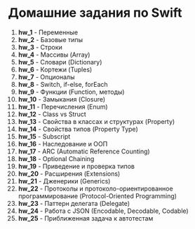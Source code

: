 # Домашние задания по Swift

1. **hw_1** - Переменные  
2. **hw_2** - Базовые типы  
3. **hw_3** - Строки  
4. **hw_4** - Массивы (Array)  
5. **hw_5** - Словари (Dictionary)  
6. **hw_6** - Кортежи (Tuples)  
7. **hw_7** - Опционалы  
8. **hw_8** - Switch, if-else, forEach  
9. **hw_9** - Функции (Function, методы)  
10. **hw_10** - Замыкания (Closure)  
11. **hw_11** - Перечисления (Enum)  
12. **hw_12** - Class vs Struct  
13. **hw_13** - Свойства в классах и структурах (Property)  
14. **hw_14** - Свойства типов (Property Type)  
15. **hw_15** - Subscript  
16. **hw_16** - Наследование и ООП  
17. **hw_17** - ARC (Automatic Reference Counting)  
18. **hw_18** - Optional Chaining  
19. **hw_19** - Приведение и проверка типов  
20. **hw_20** - Расширения (Extensions)  
21. **hw_21** - Дженерики (Generics)  
22. **hw_22** - Протоколы и протоколо-ориентированное программирование (Protocol-Oriented Programming)  
23. **hw_23** - Паттерн делегата (Delegate)  
24. **hw_24** - Работа с JSON (Encodable, Decodable, Codable)  
25. **hw_25** - Приближенная задача к автотестам  

